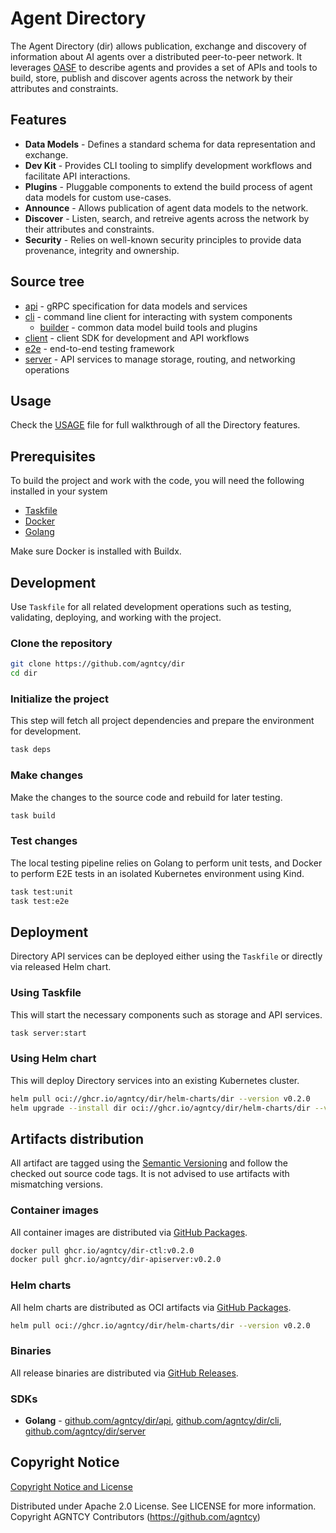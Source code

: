 # Agent Directory

The Agent Directory (dir) allows publication, exchange and discovery of information about AI agents over a distributed peer-to-peer network.
It leverages [OASF](https://github.com/agntcy/oasf) to describe agents and provides a set of APIs and tools to build, store, publish and discover agents across the network by their attributes and constraints.

## Features

- **Data Models** - Defines a standard schema for data representation and exchange.
- **Dev Kit** - Provides CLI tooling to simplify development workflows and facilitate API interactions.
- **Plugins** - Pluggable components to extend the build process of agent data models for custom use-cases.
- **Announce** - Allows publication of agent data models to the network.
- **Discover** - Listen, search, and retreive agents across the network by their attributes and constraints.
- **Security** - Relies on well-known security principles to provide data provenance, integrity and ownership.

## Source tree

- [api](./api) - gRPC specification for data models and services
- [cli](./cli) - command line client for interacting with system components
  - [builder](./cli/builder) - common data model build tools and plugins
- [client](./client) - client SDK for development and API workflows
- [e2e](./e2e) - end-to-end testing framework
- [server](./server) - API services to manage storage, routing, and networking operations

## Usage

Check the [USAGE](USAGE.md) file for full walkthrough of all the Directory features.

## Prerequisites

To build the project and work with the code, you will need the following installed in your system

- [Taskfile](https://taskfile.dev/)
- [Docker](https://www.docker.com/)
- [Golang](https://go.dev/doc/devel/release#go1.24.0)

Make sure Docker is installed with Buildx.

## Development

Use `Taskfile` for all related development operations such as testing, validating, deploying, and working with the project.

### Clone the repository

```bash
git clone https://github.com/agntcy/dir
cd dir
```

### Initialize the project

This step will fetch all project dependencies and prepare the environment for development.

```bash
task deps
```

### Make changes

Make the changes to the source code and rebuild for later testing.

```bash
task build
```

### Test changes

The local testing pipeline relies on Golang to perform unit tests, and
Docker to perform E2E tests in an isolated Kubernetes environment using Kind.

```bash
task test:unit
task test:e2e
```

## Deployment

Directory API services can be deployed either using the `Taskfile` or directly via released Helm chart.

### Using Taskfile

This will start the necessary components such as storage and API services.

```bash
task server:start
```

### Using Helm chart

This will deploy Directory services into an existing Kubernetes cluster.

```bash
helm pull oci://ghcr.io/agntcy/dir/helm-charts/dir --version v0.2.0
helm upgrade --install dir oci://ghcr.io/agntcy/dir/helm-charts/dir --version v0.2.0
```

## Artifacts distribution

All artifact are tagged using the [Semantic Versioning](https://semver.org/) and follow the checked out source code tags.
It is not advised to use artifacts with mismatching versions.

### Container images

All container images are distributed via [GitHub Packages](https://github.com/orgs/agntcy/packages?repo_name=dir).

```bash
docker pull ghcr.io/agntcy/dir-ctl:v0.2.0
docker pull ghcr.io/agntcy/dir-apiserver:v0.2.0
```

### Helm charts

All helm charts are distributed as OCI artifacts via [GitHub Packages](https://github.com/agntcy/dir/pkgs/container/dir%2Fhelm-charts%2Fdir).

```bash
helm pull oci://ghcr.io/agntcy/dir/helm-charts/dir --version v0.2.0
```

### Binaries

All release binaries are distributed via [GitHub Releases](https://github.com/agntcy/dir/releases).

### SDKs

- **Golang** - [github.com/agntcy/dir/api](https://pkg.go.dev/github.com/agntcy/dir/api), [github.com/agntcy/dir/cli](https://pkg.go.dev/github.com/agntcy/dir/cli), [github.com/agntcy/dir/server](https://pkg.go.dev/github.com/agntcy/dir/server)

## Copyright Notice

[Copyright Notice and License](./LICENSE.md)

Distributed under Apache 2.0 License. See LICENSE for more information.
Copyright AGNTCY Contributors (https://github.com/agntcy)
